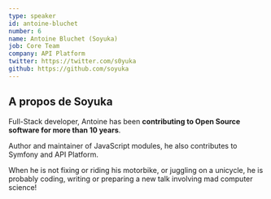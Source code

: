 ```yaml
---
type: speaker
id: antoine-bluchet
number: 6
name: Antoine Bluchet (Soyuka)
job: Core Team
company: API Platform
twitter: https://twitter.com/s0yuka
github: https://github.com/soyuka
---
```


## A propos de Soyuka

Full-Stack developer, Antoine has been **contributing to Open Source software for more than 10 years**.

Author and maintainer of JavaScript modules, he also contributes to Symfony and API Platform.

When he is not fixing or riding his motorbike, or juggling on a unicycle, he is probably coding, writing or preparing a new talk involving mad computer science!
